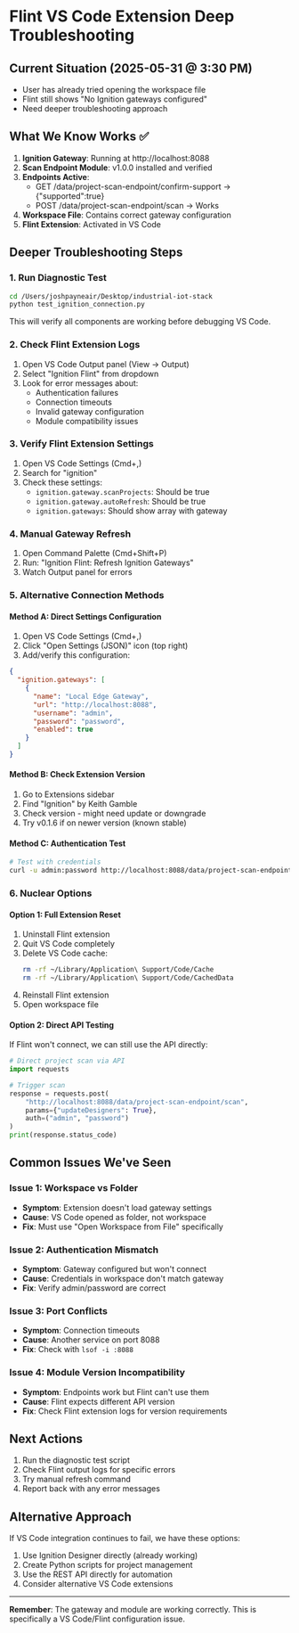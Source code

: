 # Flint VS Code Extension Deep Troubleshooting

## Current Situation (2025-05-31 @ 3:30 PM)
- User has already tried opening the workspace file
- Flint still shows "No Ignition gateways configured"
- Need deeper troubleshooting approach

## What We Know Works ✅
1. **Ignition Gateway**: Running at http://localhost:8088
2. **Scan Endpoint Module**: v1.0.0 installed and verified
3. **Endpoints Active**:
   - GET /data/project-scan-endpoint/confirm-support → {"supported":true}
   - POST /data/project-scan-endpoint/scan → Works
4. **Workspace File**: Contains correct gateway configuration
5. **Flint Extension**: Activated in VS Code

## Deeper Troubleshooting Steps

### 1. Run Diagnostic Test
```bash
cd /Users/joshpayneair/Desktop/industrial-iot-stack
python test_ignition_connection.py
```
This will verify all components are working before debugging VS Code.

### 2. Check Flint Extension Logs
1. Open VS Code Output panel (View → Output)
2. Select "Ignition Flint" from dropdown
3. Look for error messages about:
   - Authentication failures
   - Connection timeouts
   - Invalid gateway configuration
   - Module compatibility issues

### 3. Verify Flint Extension Settings
1. Open VS Code Settings (Cmd+,)
2. Search for "ignition"
3. Check these settings:
   - `ignition.gateway.scanProjects`: Should be true
   - `ignition.gateway.autoRefresh`: Should be true
   - `ignition.gateways`: Should show array with gateway

### 4. Manual Gateway Refresh
1. Open Command Palette (Cmd+Shift+P)
2. Run: "Ignition Flint: Refresh Ignition Gateways"
3. Watch Output panel for errors

### 5. Alternative Connection Methods

#### Method A: Direct Settings Configuration
1. Open VS Code Settings (Cmd+,)
2. Click "Open Settings (JSON)" icon (top right)
3. Add/verify this configuration:
```json
{
  "ignition.gateways": [
    {
      "name": "Local Edge Gateway",
      "url": "http://localhost:8088",
      "username": "admin",
      "password": "password",
      "enabled": true
    }
  ]
}
```

#### Method B: Check Extension Version
1. Go to Extensions sidebar
2. Find "Ignition" by Keith Gamble
3. Check version - might need update or downgrade
4. Try v0.1.6 if on newer version (known stable)

#### Method C: Authentication Test
```bash
# Test with credentials
curl -u admin:password http://localhost:8088/data/project-scan-endpoint/confirm-support
```

### 6. Nuclear Options

#### Option 1: Full Extension Reset
1. Uninstall Flint extension
2. Quit VS Code completely
3. Delete VS Code cache:
   ```bash
   rm -rf ~/Library/Application\ Support/Code/Cache
   rm -rf ~/Library/Application\ Support/Code/CachedData
   ```
4. Reinstall Flint extension
5. Open workspace file

#### Option 2: Direct API Testing
If Flint won't connect, we can still use the API directly:
```python
# Direct project scan via API
import requests

# Trigger scan
response = requests.post(
    "http://localhost:8088/data/project-scan-endpoint/scan",
    params={"updateDesigners": True},
    auth=("admin", "password")
)
print(response.status_code)
```

## Common Issues We've Seen

### Issue 1: Workspace vs Folder
- **Symptom**: Extension doesn't load gateway settings
- **Cause**: VS Code opened as folder, not workspace
- **Fix**: Must use "Open Workspace from File" specifically

### Issue 2: Authentication Mismatch
- **Symptom**: Gateway configured but won't connect
- **Cause**: Credentials in workspace don't match gateway
- **Fix**: Verify admin/password are correct

### Issue 3: Port Conflicts
- **Symptom**: Connection timeouts
- **Cause**: Another service on port 8088
- **Fix**: Check with `lsof -i :8088`

### Issue 4: Module Version Incompatibility
- **Symptom**: Endpoints work but Flint can't use them
- **Cause**: Flint expects different API version
- **Fix**: Check Flint extension logs for version requirements

## Next Actions
1. Run the diagnostic test script
2. Check Flint output logs for specific errors
3. Try manual refresh command
4. Report back with any error messages

## Alternative Approach
If VS Code integration continues to fail, we have these options:
1. Use Ignition Designer directly (already working)
2. Create Python scripts for project management
3. Use the REST API directly for automation
4. Consider alternative VS Code extensions

---
**Remember**: The gateway and module are working correctly. This is specifically a VS Code/Flint configuration issue.